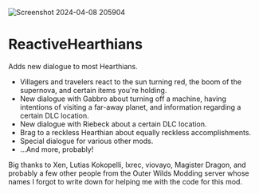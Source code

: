 ![Screenshot 2024-04-08 205904](https://github.com/omega-fallon/ReactiveHearthians/assets/36779526/0f0064fa-7f8a-4d9d-bbf6-0eb1f9fa7ca6)
# ReactiveHearthians
Adds new dialogue to most Hearthians.

- Villagers and travelers react to the sun turning red, the boom of the supernova, and certain items you're holding.
- New dialogue with Gabbro about turning off a machine, having intentions of visiting a far-away planet, and information regarding a certain DLC location.
- New dialogue with Riebeck about a certain DLC location.
- Brag to a reckless Hearthian about equally reckless accomplishments.
- Special dialogue for various other mods.
- ...And more, probably!

Big thanks to Xen, Lutias Kokopelli, Ixrec, viovayo, Magister Dragon, and probably a few other people from the Outer Wilds Modding server whose names I forgot to write down for helping me with the code for this mod.
